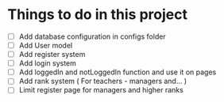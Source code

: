 # Things to do in this project

- [ ] Add database configuration in configs folder
- [ ] Add User model
- [ ] Add register system
- [ ] Add login system
- [ ] Add loggedIn and notLoggedIn function and use it on pages
- [ ] Add rank system ( For teachers - managers and... )
- [ ] Limit register page for managers and higher ranks

